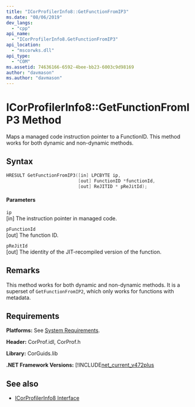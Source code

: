 ```yaml
---
title: "ICorProfilerInfo8::GetFunctionFromIP3"
ms.date: "08/06/2019"
dev_langs: 
  - "cpp"
api_name: 
  - "ICorProfilerInfo8.GetFunctionFromIP3"
api_location: 
  - "mscorwks.dll"
api_type: 
  - "COM"
ms.assetid: 74636166-6592-4bee-bb23-6003c9d98169
author: "davmason"
ms.author: "davmason"
---
```

# ICorProfilerInfo8::GetFunctionFromIP3 Method
  
  Maps a managed code instruction pointer to a FunctionID. This method works for both dynamic and non-dynamic methods.    
  
## Syntax  
  
```cpp
HRESULT GetFunctionFromIP3([in] LPCBYTE ip,
                           [out] FunctionID *functionId,
                           [out] ReJITID * pReJitId);
```  
  
#### Parameters  
 `ip`  
 [in] The instruction pointer in managed code.  

 `pFunctionId`  
 [out] The function ID.  
  
 `pReJitId`  
 [out] The identity of the JIT-recompiled version of the function.  
  
## Remarks  
 This method works for both dynamic and non-dynamic methods. It is a superset of `GetFunctionFromIP2`, which only works for functions with metadata.
  

## Requirements  
 **Platforms:** See [System Requirements](../../../../docs/framework/get-started/system-requirements.md).  
  
 **Header:** CorProf.idl, CorProf.h  
  
 **Library:** CorGuids.lib  
  
 **.NET Framework Versions:** [!INCLUDE[net_current_v472plus](../../../../includes/net-current-v472plus.md)  
  
## See also
- [ICorProfilerInfo8 Interface](../../../../docs/framework/unmanaged-api/profiling/icorprofilerinfo8-interface.md)


